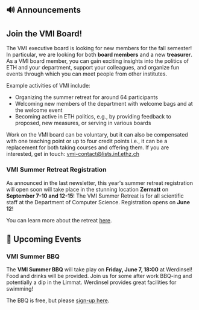 ## 🔊 Announcements

## Join the VMI Board!

The VMI executive board is looking for new members for the fall semester!
In particular, we are looking for both **board members** and a new **treasurer**.
As a VMI board member, you can gain exciting insights into the politics of ETH and your department, support your colleagues, and organize fun events through which you can meet people from other institutes.

Example activities of VMI include:

- Organizing the summer retreat for around 64 participants
- Welcoming new members of the department with welcome bags and at the welcome event
- Becoming active in ETH politics, e.g., by providing feedback to proposed, new measures, or serving in various boards

Work on the VMI board can be voluntary, but it can also be compensated with one teaching point or up to four credit points i.e., it can be a replacement for both taking courses and offering them.
If you are interested, get in touch: [vmi-contact@lists.inf.ethz.ch](mailto:vmi-contact@lists.inf.ethz.ch)

### VMI Summer Retreat Registration

As announced in the last newsletter, this year's summer retreat registration will open soon will take place in the stunning location **Zermatt** on **September 7-10 and 12-15**!
The VMI Summer Retreat is for all scientific staff at the Department of Computer Science.
Registration opens on **June 12**!

You can learn more about the retreat [here](https://vmi.ethz.ch/news/event/2024/04/17/retreat/).

## 📅 Upcoming Events

### VMI Summer BBQ

The **VMI Summer BBQ** will take play on **Friday, June 7, 18:00** at Werdinsel!
Food and drinks will be provided.
Join us for some after work BBQ-ing and potentially a dip in the Limmat.
Werdinsel provides great facilities for swimming!

The BBQ is free, but please [sign-up here](https://docs.google.com/forms/d/e/1FAIpQLScQAukTlHELMWrrEILJVVpFlt_oJsCobh2bGsNd9sWb4dRGxQ/viewform?usp=sf_link).
